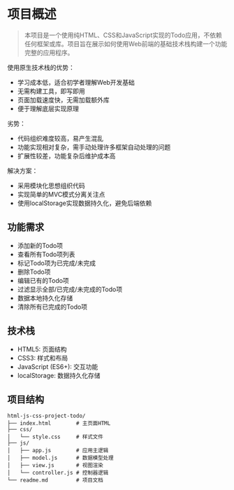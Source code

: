# 项目概述
> 本项目是一个使用纯HTML、CSS和JavaScript实现的Todo应用，不依赖任何框架或库。项目旨在展示如何使用Web前端的基础技术栈构建一个功能完整的应用程序。

使用原生技术栈的优势：
- 学习成本低，适合初学者理解Web开发基础
- 无需构建工具，即写即用
- 页面加载速度快，无需加载额外库
- 便于理解底层实现原理

劣势：
- 代码组织难度较高，易产生混乱
- 功能实现相对复杂，需手动处理许多框架自动处理的问题
- 扩展性较差，功能复杂后维护成本高

解决方案：
- 采用模块化思想组织代码
- 实现简单的MVC模式分离关注点
- 使用localStorage实现数据持久化，避免后端依赖

## 功能需求
- 添加新的Todo项
- 查看所有Todo项列表
- 标记Todo项为已完成/未完成
- 删除Todo项
- 编辑已有的Todo项
- 过滤显示全部/已完成/未完成的Todo项
- 数据本地持久化存储
- 清除所有已完成的Todo项

## 技术栈
- HTML5: 页面结构
- CSS3: 样式和布局
- JavaScript (ES6+): 交互功能
- localStorage: 数据持久化存储

## 项目结构
```
html-js-css-project-todo/
├── index.html        # 主页面HTML
├── css/
│   └── style.css     # 样式文件
├── js/
│   ├── app.js        # 应用主逻辑
│   ├── model.js      # 数据模型处理
│   ├── view.js       # 视图渲染
│   └── controller.js # 控制器逻辑
└── readme.md         # 项目文档
```